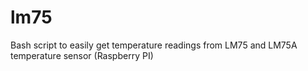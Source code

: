 # lm75
Bash script to easily get temperature readings from LM75 and LM75A temperature sensor (Raspberry PI)
